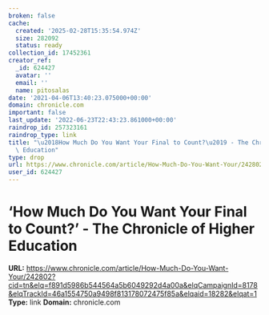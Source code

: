 ```yaml
---
broken: false
cache:
  created: '2025-02-28T15:35:54.974Z'
  size: 282092
  status: ready
collection_id: 17452361
creator_ref:
  _id: 624427
  avatar: ''
  email: ''
  name: pitosalas
date: '2021-04-06T13:40:23.075000+00:00'
domain: chronicle.com
important: false
last_update: '2022-06-23T22:43:23.861000+00:00'
raindrop_id: 257323161
raindrop_type: link
title: "\u2018How Much Do You Want Your Final to Count?\u2019 - The Chronicle of Higher\
  \ Education"
type: drop
url: https://www.chronicle.com/article/How-Much-Do-You-Want-Your/242802?cid=tn&elq=f891d5986b544564a5b6049292d4a00a&elqCampaignId=8178&elqTrackId=46a1554750a9498f813178072475f85a&elqaid=18282&elqat=1
user_id: 624427
---
```


# ‘How Much Do You Want Your Final to Count?’ - The Chronicle of Higher Education

**URL:** https://www.chronicle.com/article/How-Much-Do-You-Want-Your/242802?cid=tn&elq=f891d5986b544564a5b6049292d4a00a&elqCampaignId=8178&elqTrackId=46a1554750a9498f813178072475f85a&elqaid=18282&elqat=1
**Type:** link
**Domain:** chronicle.com
